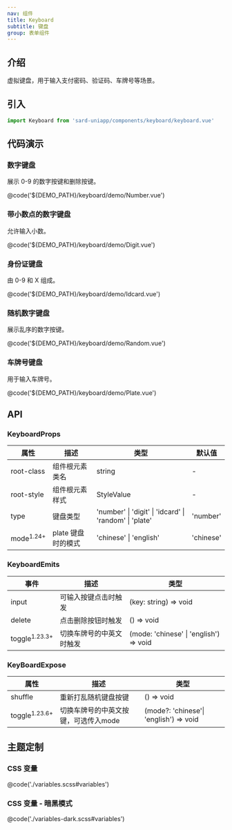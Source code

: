 ```yaml
---
nav: 组件
title: Keyboard
subtitle: 键盘
group: 表单组件
---
```


## 介绍

虚拟键盘，用于输入支付密码、验证码、车牌号等场景。

## 引入

```ts
import Keyboard from 'sard-uniapp/components/keyboard/keyboard.vue'
```

## 代码演示

### 数字键盘

展示 0-9 的数字按键和删除按键。

@code('${DEMO_PATH}/keyboard/demo/Number.vue')

### 带小数点的数字键盘

允许输入小数。

@code('${DEMO_PATH}/keyboard/demo/Digit.vue')

### 身份证键盘

由 0-9 和 X 组成。

@code('${DEMO_PATH}/keyboard/demo/Idcard.vue')

### 随机数字键盘

展示乱序的数字按键。

@code('${DEMO_PATH}/keyboard/demo/Random.vue')

### 车牌号键盘

用于输入车牌号。

@code('${DEMO_PATH}/keyboard/demo/Plate.vue')

## API

### KeyboardProps

| 属性                 | 描述               | 类型                                                   | 默认值    |
| -------------------- | ------------------ | ------------------------------------------------------ | --------- |
| root-class           | 组件根元素类名     | string                                                 | -         |
| root-style           | 组件根元素样式     | StyleValue                                             | -         |
| type                 | 键盘类型           | 'number' \| 'digit' \| 'idcard' \| 'random' \| 'plate' | 'number'  |
| mode<sup>1.24+</sup> | plate 键盘时的模式 | 'chinese' \| 'english'                                 | 'chinese' |

### KeyboardEmits

| 事件                     | 描述                     | 类型                                   |
| ------------------------ | ------------------------ | -------------------------------------- |
| input                    | 可输入按键点击时触发     | (key: string) => void                  |
| delete                   | 点击删除按钮时触发       | () => void                             |
| toggle<sup>1.23.3+</sup> | 切换车牌号的中英文时触发 | (mode: 'chinese' \| 'english') => void |

### KeyBoardExpose

| 属性                     | 描述                                 | 类型                                   |
| ------------------------ | ------------------------------------ | -------------------------------------- |
| shuffle                  | 重新打乱随机键盘按键                 | () => void                             |
| toggle<sup>1.23.6+</sup> | 切换车牌号的中英文按键，可选传入mode | (mode?: 'chinese'\| 'english') => void |

## 主题定制

### CSS 变量

@code('./variables.scss#variables')

### CSS 变量 - 暗黑模式

@code('./variables-dark.scss#variables')

